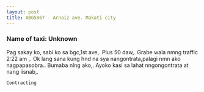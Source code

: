 ```yaml
---
layout: post
title: ABG5867 - Arnaiz ave. Makati city 
---
```


### Name of taxi: Unknown

Pag sakay ko, sabi ko sa bgc,1st ave,. Plus 50 daw,.
Grabe wala nmng traffic 2:22 am ,. Ok lang sana kung hnd na sya nangontrata,palagi nmn ako nagpapasobra.. 
Bumaba nlng ako,. Ayoko kasi sa lahat nngongontrata at nang iisnab,. 

```Contracting```
